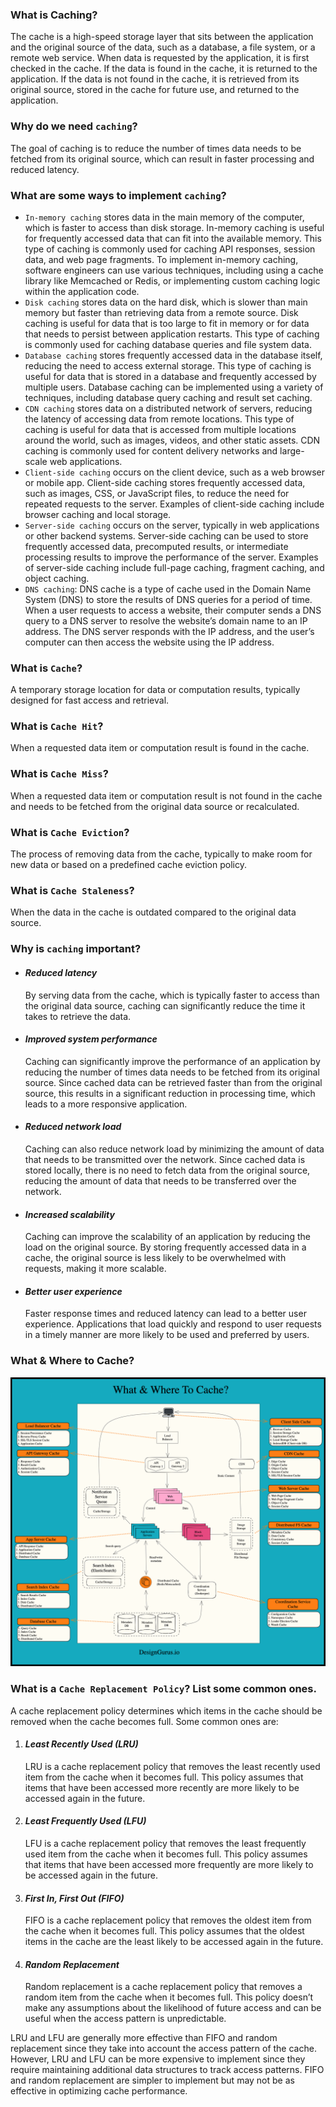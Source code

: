 ### What is Caching?

The cache is a high-speed storage layer that sits between the application and the original source of the data, such as a database, a file system, or a remote web service. When data is requested by the application, it is first checked in the cache. If the data is found in the cache, it is returned to the application. If the data is not found in the cache, it is retrieved from its original source, stored in the cache for future use, and returned to the application.

### Why do we need `caching`?

The goal of caching is to reduce the number of times data needs to be fetched from its original source, which can result in faster processing and reduced latency.

### What are some ways to implement `caching`?

- `In-memory caching` stores data in the main memory of the computer, which is faster to access than disk storage. In-memory caching is useful for frequently accessed data that can fit into the available memory. This type of caching is commonly used for caching API responses, session data, and web page fragments. To implement in-memory caching, software engineers can use various techniques, including using a cache library like Memcached or Redis, or implementing custom caching logic within the application code.
- `Disk caching` stores data on the hard disk, which is slower than main memory but faster than retrieving data from a remote source. Disk caching is useful for data that is too large to fit in memory or for data that needs to persist between application restarts. This type of caching is commonly used for caching database queries and file system data.
- `Database caching` stores frequently accessed data in the database itself, reducing the need to access external storage. This type of caching is useful for data that is stored in a database and frequently accessed by multiple users. Database caching can be implemented using a variety of techniques, including database query caching and result set caching.
- `CDN caching` stores data on a distributed network of servers, reducing the latency of accessing data from remote locations. This type of caching is useful for data that is accessed from multiple locations around the world, such as images, videos, and other static assets. CDN caching is commonly used for content delivery networks and large-scale web applications.
- `Client-side caching` occurs on the client device, such as a web browser or mobile app. Client-side caching stores frequently accessed data, such as images, CSS, or JavaScript files, to reduce the need for repeated requests to the server. Examples of client-side caching include browser caching and local storage.
- `Server-side caching` occurs on the server, typically in web applications or other backend systems. Server-side caching can be used to store frequently accessed data, precomputed results, or intermediate processing results to improve the performance of the server. Examples of server-side caching include full-page caching, fragment caching, and object caching.
- `DNS caching`:
  DNS cache is a type of cache used in the Domain Name System (DNS) to store the results of DNS queries for a period of time. When a user requests to access a website, their computer sends a DNS query to a DNS server to resolve the website’s domain name to an IP address. The DNS server responds with the IP address, and the user’s computer can then access the website using the IP address.

### What is `Cache`?

A temporary storage location for data or computation results, typically designed for fast access and retrieval.

### What is `Cache Hit`?

When a requested data item or computation result is found in the cache.

### What is `Cache Miss`?

When a requested data item or computation result is not found in the cache and needs to be fetched from the original data source or recalculated.

### What is `Cache Eviction`?

The process of removing data from the cache, typically to make room for new data or based on a predefined cache eviction policy.

### What is `Cache Staleness`?

When the data in the cache is outdated compared to the original data source.

### Why is `caching` important?

- #### _Reduced latency_

  By serving data from the cache, which is typically faster to access than the original data source, caching can significantly reduce the time it takes to retrieve the data.

- #### _Improved system performance_

  Caching can significantly improve the performance of an application by reducing the number of times data needs to be fetched from its original source. Since cached data can be retrieved faster than from the original source, this results in a significant reduction in processing time, which leads to a more responsive application.

- #### _Reduced network load_

  Caching can also reduce network load by minimizing the amount of data that needs to be transmitted over the network. Since cached data is stored locally, there is no need to fetch data from the original source, reducing the amount of data that needs to be transferred over the network.

- #### _Increased scalability_

  Caching can improve the scalability of an application by reducing the load on the original source. By storing frequently accessed data in a cache, the original source is less likely to be overwhelmed with requests, making it more scalable.

- #### _Better user experience_
  Faster response times and reduced latency can lead to a better user experience. Applications that load quickly and respond to user requests in a timely manner are more likely to be used and preferred by users.

### What & Where to Cache?

![What & Where to Cache?](image.png)

### What is a `Cache Replacement Policy`? List some common ones.

A cache replacement policy determines which items in the cache should be removed when the cache becomes full. Some common ones are:

1. #### *Least Recently Used (LRU)*
   LRU is a cache replacement policy that removes the least recently used item from the cache when it becomes full. This policy assumes that items that have been accessed more recently are more likely to be accessed again in the future.

2. #### *Least Frequently Used (LFU)*
   LFU is a cache replacement policy that removes the least frequently used item from the cache when it becomes full. This policy assumes that items that have been accessed more frequently are more likely to be accessed again in the future.

3. #### *First In, First Out (FIFO)*
   FIFO is a cache replacement policy that removes the oldest item from the cache when it becomes full. This policy assumes that the oldest items in the cache are the least likely to be accessed again in the future.

4. #### *Random Replacement*
   Random replacement is a cache replacement policy that removes a random item from the cache when it becomes full. This policy doesn’t make any assumptions about the likelihood of future access and can be useful when the access pattern is unpredictable.

LRU and LFU are generally more effective than FIFO and random replacement since they take into account the access pattern of the cache. However, LRU and LFU can be more expensive to implement since they require maintaining additional data structures to track access patterns. FIFO and random replacement are simpler to implement but may not be as effective in optimizing cache performance.

### 